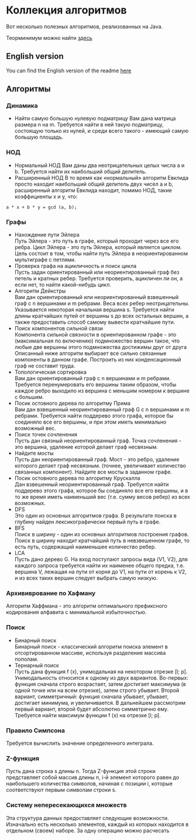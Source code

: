 # Коллекция алгоритмов
Вот несколько полезных алгоритмов, реализованных на Java.

Теорминимум можно найти [здесь](http://e-maxx.ru/algo/)

## English version
You can find the English version of the readme [here](https://github.com/timattt/Rampant-algorithms/blob/master/README_EN.md)

## Алгоритмы
### Динамика
* Найти самую большую нулевую подматрицу
Вам дана матрица размера n на m.
Требуется найти в ней такую ​​подматрицу, состоящую только из нулей, и среди всего такого -
имеющий самую большую площадь.
### НОД
* Нормальный НОД
Вам даны два неотрицательных целых числа a и b. Требуется найти их наибольший общий делитель.
* Расширенный НОД
В то время как «нормальный» алгоритм Евклида просто находит наибольший общий делитель двух чисел a и b,
расширенный алгоритм Евклида находит, помимо НОД, такие коэффициенты x и y, что:
```
a * x + b * y = gcd (a, b);
```
### Графы
* Нахождение пути Эйлера   
Путь Эйлера - это путь в графе, который проходит через все его ребра. Цикл Эйлера - это путь Эйлера, который является циклом.
Цель состоит в том, чтобы найти путь Эйлера в неориентированном мультиграфе с петлями.
* Проверка графа на ацикличность и поиск цикла   
Пусть задан ориентированный или неориентированный граф без петель и кратных ребер.
Требуется проверить, ацикличен ли он, а если нет, то найти какой-нибудь цикл.
* Алгоритм Дейкстры   
Вам дан ориентированный или неориентированный взвешенный граф с n вершинами и m ребрами.
Веса всех ребер неотрицательны. Указывается некоторая начальная вершина s.
Требуется найти длины кратчайших путей от вершины s до всех остальных вершин,
а также предоставить способ самому вывести кратчайшие пути.
* Поиск компонентов сильной связи   
Компонента сильной связности в ориентированном графе - это (максимальная по включению)
подмножество вершин такое, что любые две вершины этого подмножества достижимы друг от друга
Описанный ниже алгоритм выбирает все сильно связанные компоненты в данном графе.
Построить из них конденсационный граф не составит труда.
* Топологическая сортировка   
Вам дан ориентированный граф с n вершинами и m ребрами.
Требуется перенумеровать его вершины таким образом, чтобы каждое ребро выходило из
вершина с меньшим номером к вершине с большим.
* Посик остовного дерева по алгоритму Прима   
Вам дан взвешенный неориентированный граф G с n вершинами и m ребрами.
Требуется найти поддерево этого графа, которое бы соединяло все его вершины,
и при этом иметь минимально возможный вес.
* Поиск точек сочленения   
Пусть дан связный неориентированный граф.
Точка сочленения - это вершина, удаление которой делает граф несвязным.
* Найдите мосты   
Пусть дан неориентированный граф.
Мост - это ребро, удаление которого делает граф несвязным.
(точнее, увеличивает количество связанных компонент). Найдите все мосты в заданном графе.
* Посик остовного дерева по алгоритму Крускалла   
Дан взвешенный неориентированный граф.
Требуется найти поддерево этого графа, которое бы соединяло все его вершины,
и в то же время иметь наименьший вес (т.е. сумму весов ребер) из всех возможных.
* DFS   
Это один из основных алгоритмов графа.
В результате поиска в глубину найден лексикографически первый путь в графе.
* BFS   
Поиск в ширину - один из основных алгоритмов построения графов.
Поиск в ширину находит кратчайший путь в невзвешенном графе, то есть путь, содержащий наименьшее количество ребер.
* LCA   
Пусть дано дерево G. На вход поступают запросы вида (V1, V2),
для каждого запроса требуется найти их наименее общего предка, т.е.
вершина V, лежащая на пути от корня до V1, на пути от
корень к V2, и из всех таких вершин следует выбрать самую низкую.
### Архививрование по Хафману
Алгоритм Хаффмана - это алгоритм оптимального префиксного кодирования алфавита с минимальной избыточностью.
### Поиск
* Бинарный поиск   
Бинарный поиск - классический алгоритм поиска
элемент в отсортированном массиве, используя разделение массива пополам.
* Тернарный поиск   
Пусть дана функция f (x), унимодальная на некотором отрезке [l; р].
Унимодальность относится к одному из двух вариантов. Во-первых: функция сначала строго возрастает,
затем достигает максимума (в одной точке или на всем отрезке), затем строго убывает.
Второй вариант, симметричный: функция сначала убывает, убывает, достигает минимума,
и увеличивается. В дальнейшем рассмотрим первый вариант, второй будет абсолютно
симметрично ему.
Требуется найти максимум функции f (x) на отрезке [l; р].
### Правило Симпсона
Требуется вычислить значение определенного интеграла.
### Z-функция
Пусть дана строка s длины n.
Тогда Z-функция этой строки представляет собой массив длины n, i-й элемент которого равен
до наибольшего количества символов, начиная с позиции i,
которые соответствуют первым символам строки s.
### Систему непересекающихся множеств
Эта структура данных предоставляет следующие возможности.
Изначально есть несколько элементов, каждый из которых находится в отдельном (своем) наборе.
За одну операцию можно расчесать

